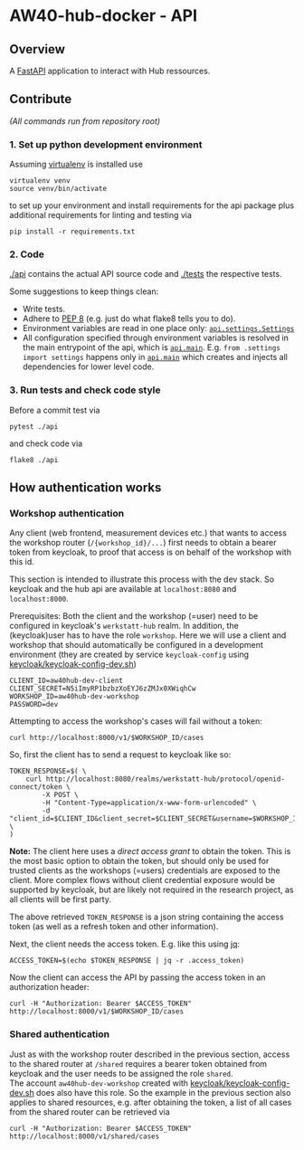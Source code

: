 # AW40-hub-docker - API

## Overview

A [FastAPI](https://fastapi.tiangolo.com/) application to interact with Hub
ressources.  


## Contribute
*(All commands run from repository root)*

### 1. Set up python development environment


Assuming [virtualenv](https://virtualenv.pypa.io/en/latest/) is installed use
```
virtualenv venv
source venv/bin/activate
```
to set up your environment and install requirements for the api package plus
additional requirements for linting and testing via
```
pip install -r requirements.txt
```

### 2. Code

[./api](./api) contains the actual API source code and [./tests](./tests)
the respective tests.

Some suggestions to keep things clean:
- Write tests.
- Adhere to [PEP 8](https://peps.python.org/pep-0008/)
(e.g. just do what flake8 tells you to do).
- Environment variables are read in one place only:
[`api.settings.Settings`](./api/settings.py)
- All configuration specified through environment variables is resolved in the
main entrypoint of the api, which is [`api.main`](./api/main.py). E.g.
`from .settings import settings` happens only in
[`api.main`](./api/main.py) which creates and injects all dependencies
for lower level code.

### 3. Run tests and check code style

Before a commit test via
```
pytest ./api
```
and check code via
```
flake8 ./api
```

## How authentication works

### Workshop authentication

Any client (web frontend, measurement devices etc.) that wants to access
the workshop router (`/{workshop_id}/...`) first needs to obtain a bearer token from keycloak, to proof
that access is on behalf of the workshop with this id.

This section is intended to illustrate this process with the dev stack. So
keycloak and the hub api are available at `localhost:8080` and `localhost:8000`.

Prerequisites: Both the client and the workshop (=user) need to be configured
in keycloak's `werkstatt-hub` realm. In addition, the (keycloak)user has to have
the role `workshop`.
Here we will use a client and workshop that should automatically be configured
in a development environment (they are created by service `keycloak-config`
using [keycloak/keycloak-config-dev.sh](../keycloak/keycloak-config-dev.sh))
```
CLIENT_ID=aw40hub-dev-client
CLIENT_SECRET=N5iImyRP1bzbzXoEYJ6zZMJx0XWiqhCw
WORKSHOP_ID=aw40hub-dev-workshop
PASSWORD=dev
```

Attempting to access the workshop's cases will fail without a token:
```
curl http://localhost:8000/v1/$WORKSHOP_ID/cases
```

So, first the client has to send a request to keycloak like so:
```
TOKEN_RESPONSE=$( \
    curl http://localhost:8080/realms/werkstatt-hub/protocol/openid-connect/token \
        -X POST \
        -H "Content-Type=application/x-www-form-urlencoded" \
        -d "client_id=$CLIENT_ID&client_secret=$CLIENT_SECRET&username=$WORKSHOP_ID&password=$PASSWORD&grant_type=password" \
)
```
**Note:** The client here uses a *direct access grant* to obtain the token. This is
the most basic option to obtain the token, but should only be used for trusted
clients as the workshops (=users) credentials are exposed to the client. More
complex flows without client credential exposure would be supported by keycloak, 
but are likely not required in the research project, as all clients will be first party.

The above retrieved `TOKEN_RESPONSE` is a json string containing the access token
(as well as a refresh token and other information).

Next, the client needs the access token. E.g. like this using [jq](https://jqlang.github.io/jq/):
```
ACCESS_TOKEN=$(echo $TOKEN_RESPONSE | jq -r .access_token)
```

Now the client can access the API by passing the access token in an authorization
header:
```
curl -H "Authorization: Bearer $ACCESS_TOKEN" http://localhost:8000/v1/$WORKSHOP_ID/cases
```

### Shared authentication

Just as with the workshop router described in the previous section, access to
the shared router at `/shared` requires a bearer token obtained from keycloak
and the user needs to be assigned the role `shared`.  
The account `aw40hub-dev-workshop` created with
[keycloak/keycloak-config-dev.sh](../keycloak/keycloak-config-dev.sh)
does also have this role. So the example in the previous section also applies
to shared resources, e.g. after obtaining the token, a list of all cases from
the shared router can be retrieved via
```
curl -H "Authorization: Bearer $ACCESS_TOKEN" http://localhost:8000/v1/shared/cases
```